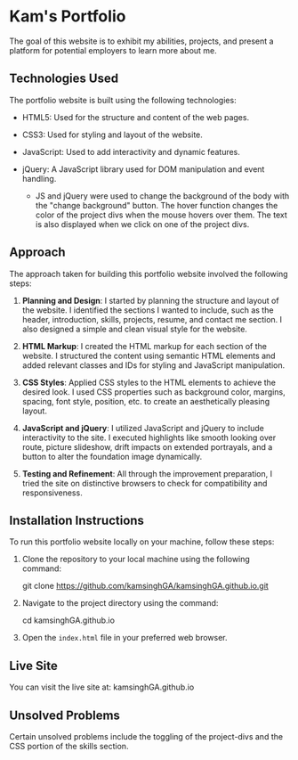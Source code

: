 # Kam's Portfolio

The goal of this website is to exhibit my abilities, projects, and present a platform for potential employers to learn more about me.

## Technologies Used

The portfolio website is built using the following technologies:

- HTML5: Used for the structure and content of the web pages.
- CSS3: Used for styling and layout of the website.
- JavaScript: Used to add interactivity and dynamic features.
- jQuery: A JavaScript library used for DOM manipulation and event handling.

    - JS and jQuery were used to change the background of the body with the "change background" button. 
        The hover function changes the color of the project divs when the mouse hovers over them.
        The text is also displayed when we click on one of the project divs.

## Approach

The approach taken for building this portfolio website involved the following steps:

1. **Planning and Design**: I started by planning the structure and layout of the website. I identified the sections I wanted to include, such as the header, introduction, skills, projects, resume, and contact me section. I also designed a simple and clean visual style for the website.

2. **HTML Markup**: I created the HTML markup for each section of the website. I structured the content using semantic HTML elements and added relevant classes and IDs for styling and JavaScript manipulation.

3. **CSS Styles**: Applied CSS styles to the HTML elements to achieve the desired look. I used CSS properties such as background color, margins, spacing, font style, position, etc. to create an aesthetically pleasing layout. 

4. **JavaScript and jQuery**: I utilized JavaScript and jQuery to include interactivity to the site. I executed highlights like smooth looking over route, picture slideshow, drift impacts on extended portrayals, and a button to alter the foundation image dynamically.

5. **Testing and Refinement**: All through the improvement preparation, I tried the site on distinctive browsers to check for compatibility and responsiveness.

## Installation Instructions

To run this portfolio website locally on your machine, follow these steps:

1. Clone the repository to your local machine using the following command:

    git clone https://github.com/kamsinghGA/kamsinghGA.github.io.git


2. Navigate to the project directory using the command:

    cd kamsinghGA.github.io


3. Open the `index.html` file in your preferred web browser.

## Live Site

You can visit the live site at: kamsinghGA.github.io

## Unsolved Problems

Certain unsolved problems include the toggling of the project-divs and the CSS portion of the skills section.




